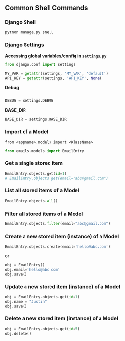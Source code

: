 ## Common Shell Commands

### Django Shell
```bash
python manage.py shell
```

### Django Settings

__Accessing global variables/config in `settings.py`__
```python
from django.conf import settings

MY_VAR = getattr(settings, 'MY_VAR', 'default')
API_KEY = getattr(settings, 'API_KEY', None)
```

__Debug__
```python

DEBUG = settings.DEBUG
```

__BASE_DIR__
```python
BASE_DIR = settings.BASE_DIR
```

### Import of a Model

`from <appname>.models import <KlassName>`

```python
from emails.models import EmailEntry
```

### Get a single stored item

```python
EmailEntry.objects.get(id=1)
# EmailEntry.objects.get(email="abc@gmail.com")
```


### List all stored items of a Model
```python
EmailEntry.objects.all()
```

### Filter all stored items of a Model
```python
EmailEntry.objects.filter(email="abc@gmail.com")
```

### Create a new stored item (instance) of a Model
```python
EmailEntry.objects.create(email='hello@abc.com')
```
or
```python
obj = EmailEntry()
obj.email='hello@abc.com'
obj.save()
```

### Update a new stored item (instance) of a Model
```python
obj = EmailEntry.objects.get(id=1)
obj.name = "Justin"
obj.save()
```

### Delete a new stored item (instance) of a Model
```python
obj = EmailEntry.objects.get(id=5)
obj.delete()
```